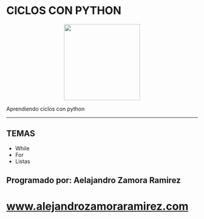 # CICLOS CON PYTHON

<p align="center">
  <img src="https://static.wikia.nocookie.net/marvelvscapcomespaol/images/f/f0/Iron-man%282%29.png/revision/latest/scale-to-width-down/250?cb=20130322051523&path-prefix=es" width="200" height="200">
</p>
Aprendiendo ciclos con python

***

## TEMAS

- While
- For
- Listas

## Programado por: Aelajandro Zamora Ramirez

# www.alejandrozamoraramirez.com
